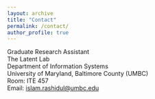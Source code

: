 ```yaml
---
layout: archive
title: "Contact"
permalink: /contact/
author_profile: true
---
```

Graduate Research Assistant<br>
The Latent Lab <br>
Department of Information Systems<br>
University of Maryland, Baltimore County (UMBC)<br>
Room: ITE 457<br>
Email: islam.rashidul@umbc.edu
